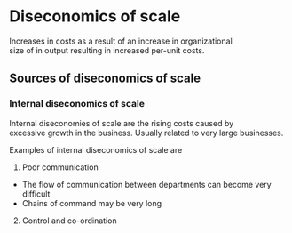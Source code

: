 # Diseconomics of scale
Increases in costs as a result of an increase in organizational <br>
size of in output resulting in increased per-unit costs.

## Sources of diseconomics of scale

### Internal diseconomics of scale
Internal diseconomies of scale are the rising costs caused by <br>
excessive growth in the business. Usually related to very large businesses.

Examples of internal diseconomics of scale are
1. Poor communication
  - The flow of communication between departments can become very difficult
  - Chains of command may be very long
2. Control and co-ordination
